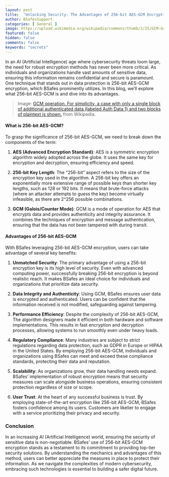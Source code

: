 ```yaml
---
layout: post
title:  "Unlocking Security: The Advantages of 256-bit AES-GCM Encryption with BSafes"
author: BSafesSupport
categories: [ General ]
image: https://upload.wikimedia.org/wikipedia/commons/thumb/2/25/GCM-Galois_Counter_Mode_with_IV.svg/1000px-GCM-Galois_Counter_Mode_with_IV.svg.png
featured: false 
hidden: false
comments: false
keywords: "secrets"
---
```


In an AI (Artificial Intelligence) age where cybersecurity threats loom large, the need for robust encryption methods has never been more critical. As individuals and organizations handle vast amounts of sensitive data, ensuring this information remains confidential and secure is paramount. One technique that stands out in data protection is 256-bit AES-GCM encryption, which BSafes prominently utilizes. In this blog, we’ll explore what 256-bit AES-GCM is and dive into its advantages.

> Image: [GCM operation. For simplicity, a case with only a single block of additional authenticated data (labeled Auth Data 1) and two blocks of plaintext is shown.](https://en.wikipedia.org/wiki/Galois/Counter_Mode) from Wikipedia.

#### What is 256-bit AES-GCM?

To grasp the significance of 256-bit AES-GCM, we need to break down the components of the term:

1. **AES (Advanced Encryption Standard)**: AES is a symmetric encryption algorithm widely adopted across the globe. It uses the same key for encryption and decryption, ensuring efficiency and speed.

2. **256-bit Key Length**: The “256-bit” aspect refers to the size of the encryption key used in the algorithm. A 256-bit key offers an exponentially more extensive range of possible keys than shorter key lengths, such as 128 or 192 bits. It means that brute-force attacks (where an attacker attempts to guess the key) become virtually infeasible, as there are 2^256 possible combinations.

3. **GCM (Galois/Counter Mode)**: GCM is a mode of operation for AES that encrypts data and provides authenticity and integrity assurance. It combines the techniques of encryption and message authentication, ensuring that the data has not been tampered with during transit.

#### Advantages of 256-bit AES-GCM

With BSafes leveraging 256-bit AES-GCM encryption, users can take advantage of several key benefits:

1. **Unmatched Security**: The primary advantage of using a 256-bit encryption key is its high level of security. Even with advanced computing power, successfully breaking 256-bit encryption is beyond realistic reach. It makes BSafes an ideal choice for individuals and organizations that prioritize data security.

2. **Data Integrity and Authenticity**: Using GCM, BSafes ensures user data is encrypted and authenticated. Users can be confident that the information received is not modified, safeguarding against tampering.

3. **Performance Efficiency**: Despite the complexity of 256-bit AES-GCM, The algorithm designers made it efficient in both hardware and software implementations. This results in fast encryption and decryption processes, allowing systems to run smoothly even under heavy loads.

4. **Regulatory Compliance**: Many industries are subject to strict regulations regarding data protection, such as GDPR in Europe or HIPAA in the United States. By employing 256-bit AES-GCM, individuals and organizations using BSafes can meet and exceed these compliance standards, protecting their data and reputation.

5. **Scalability**: As organizations grow, their data handling needs expand. BSafes’ implementation of robust encryption means that security measures can scale alongside business operations, ensuring consistent protection regardless of size or scope.

6. **User Trust**: At the heart of any successful business is trust. By employing state-of-the-art encryption like 256-bit AES-GCM, BSafes fosters confidence among its users. Customers are likelier to engage with a service prioritizing their privacy and security.

### Conclusion

In an increasing AI (Artificial Intelligence) world, ensuring the security of sensitive data is non-negotiable. BSafes’ use of 256-bit AES-GCM encryption stands as a testament to its commitment to providing top-tier security solutions. By understanding the mechanics and advantages of this method, users can better appreciate the measures in place to protect their information. As we navigate the complexities of modern cybersecurity, embracing such technologies is essential to building a safer digital future.
